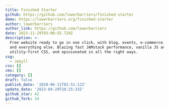```yaml
---
title: Finished Starter
github: https://github.com/lowerbarriers/finished-starter
demo: https://lowerbarriers.org/finished-starter
author: lowerbarriers
author_link: https://github.com/lowerbarriers
date: 2023-11-29T03:00:55.720Z
description: >-
  Free website ready to go in one click, with blog, events, e-commerce, search,
  and everything else. Blazing fast JAMstack performance, vanilla JS and
  utility-first CSS, and opinionated in all the right ways.
ssg:
  - Jekyll
css: []
cms: []
category: []
draft: false
publish_date: '2020-06-11T02:51:12Z'
update_date: '2023-04-29T20:25:33Z'
github_star: 42
github_fork: 14
---
```

